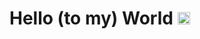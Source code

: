 # Hello (to my) World <img src="https://media.tenor.com/dhfraztxBo8AAAAi/globe-joypixels.gif" width="20px"/>


